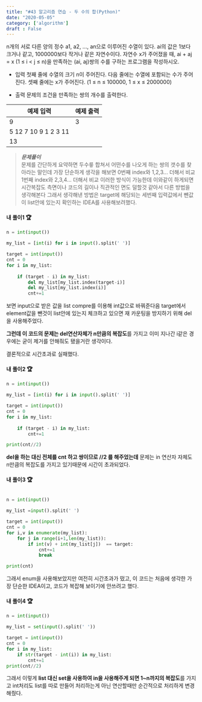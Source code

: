 ```yaml
---
title: "#43 알고리즘 연습 - 두 수의 합(Python)"
date: "2020-05-05"
category: ['algorithm']
draft : False
---
```


n개의 서로 다른 양의 정수 a1, a2, ..., an으로 이루어진 수열이 있다. ai의 값은 1보다 크거나 같고, 1000000보다 작거나 같은 자연수이다.
자연수 x가 주어졌을 때, ai + aj = x (1 ≤ i < j ≤ n)을 만족하는 (ai, aj)쌍의 수를 구하는 프로그램을 작성하시오.

* 입력
첫째 줄에 수열의 크기 n이 주어진다. 다음 줄에는 수열에 포함되는 수가 주어진다. 셋째 줄에는 x가 주어진다. (1 ≤ n ≤ 100000, 1 ≤ x ≤ 2000000)

* 출력
문제의 조건을 만족하는 쌍의 개수를 출력한다.

|예제 입력 |예제 출력 |
|-|-|
| 9|3|
| 5 12 7 10 9 1 2 3 11||
| 13||


>__*문제풀이*__   
>문제를 간단하게 요약하면 두수릏 합쳐서 어떤수를 나오게 하는 쌍의 갯수를 찾아라는 말인데
>가장 단순하게 생각을 해보면 0번째 index와 1,2,3... 더해서 비교
>1번째 index와 2,3,4... 더해서 비교 이러한 방식이 가능한데
>이와같이 하게되면 시간복잡도 측면이나 코드의 길이나 직관적인 면도 덜할것 같아서 다른 방법을 생각해본다
> 그래서 생각해낸 방법은 target에 해당되는 세번째 입력값에서 뺀값이 list안에 있는지 확인하는 IDEA를 사용해보려했다.


#### 내 풀이1 🏆

```python
n = int(input())

my_list = [int(i) for i in input().split(' ')]

target = int(input())
cnt = 0
for i in my_list:
  
    if (target - i) in my_list:
        del my_list[my_list.index(target-i)]
        del my_list[my_list.index(i)]
        cnt+=1
```
보면 input으로 받은 값을 list compre를 이용해 int값으로 바꿔준다음
target에서 element값을 뺀것이 list안에 있는지 체크하고 있으면
재 카운팅을 방지하기 위해 del을 사용해주었다.

**그런데 이 코드의 문제는 del연산자체가 n만큼의 복잡도**를 가지고
이미 지나간 i같은 경우에는 굳이 제거를 안해줘도 됐을거란 생각이다.

결론적으로 시간초과로 실패했다.

#### 내 풀이2 🏆
```python
n = int(input())

my_list = [int(i) for i in input().split(' ')]

target = int(input())
cnt = 0
for i in my_list:
  
    if (target - i) in my_list:
        cnt+=1

print(cnt//2)
```
**del을 하는 대신 전체를 cnt 하고 쌍이므로 //2 를 해주었는데**
문제는 in 연산자 자체도 n만큼의 복잡도를 가지고 있기때문에 시간이 초과되었다.


#### 내 풀이3 🏆

```python

n = int(input())

my_list =input().split(' ')

target = int(input())
cnt = 0
for i,v in enumerate(my_list):
    for j in range(i+1,len(my_list)):
        if int(v) + int(my_list[j])  == target:
            cnt+=1
            break

print(cnt)

``` 
그래서 enum을 사용해보았지만 여전히 시간초과가 떴고,
이 코드는 처음에 생각한 가장 단순한 IDEA이고, 코드가 복잡해 보이기에
안쓰려고 했다.


#### 내 풀이4 🏆

```python
n = int(input())

my_list = set(input().split(' '))

target = int(input())
cnt = 0
for i in my_list:
    if str(target - int(i)) in my_list:
        cnt+=1
print(cnt//2)
```

그래서 이렇게 **list 대신 set을 사용하여 in을 사용해주게 되면 1~n까지의 복잡도**를 가지고
int처리도 list를 따로 만들어 처리하는게 아닌 연산할때만 순간적으로 처리하게 변경해줬다.